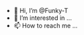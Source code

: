 - 👋 Hi, I’m @Funky-T
- 👀 I’m interested in ...
- 📫 How to reach me ...

<!---
Funky-T/Funky-T is a ✨ special ✨ repository because its `README.md` (this file) appears on your GitHub profile.
You can click the Preview link to take a look at your changes.
--->
